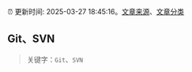 :alarm_clock: 更新时间: 2025-03-27 18:45:16。[文章来源](/README.md)、[文章分类](/TAGS.md)

## Git、SVN


> 关键字：`Git`、`SVN`



